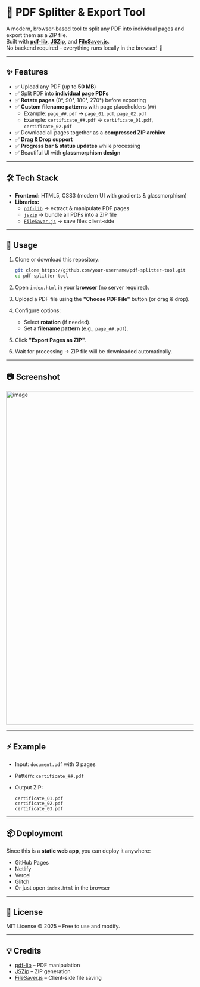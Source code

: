 # 📄 PDF Splitter & Export Tool

A modern, browser-based tool to split any PDF into individual pages and export them as a ZIP file.  
Built with **[pdf-lib](https://pdf-lib.js.org/)**, **[JSZip](https://stuk.github.io/jszip/)**, and **[FileSaver.js](https://github.com/eligrey/FileSaver.js/)**.  
No backend required – everything runs locally in the browser! 🚀

---

## ✨ Features
- ✅ Upload any PDF (up to **50 MB**)  
- ✅ Split PDF into **individual page PDFs**  
- ✅ **Rotate pages** (0°, 90°, 180°, 270°) before exporting  
- ✅ **Custom filename patterns** with page placeholders (`##`)  
  - Example: `page_##.pdf` → `page_01.pdf`, `page_02.pdf`  
  - Example: `certificate_##.pdf` → `certificate_01.pdf`, `certificate_02.pdf`  
- ✅ Download all pages together as a **compressed ZIP archive**  
- ✅ **Drag & Drop support**  
- ✅ **Progress bar & status updates** while processing  
- ✅ Beautiful UI with **glassmorphism design**  

---

## 🛠️ Tech Stack
- **Frontend:** HTML5, CSS3 (modern UI with gradients & glassmorphism)  
- **Libraries:**  
  - [`pdf-lib`](https://pdf-lib.js.org/) → extract & manipulate PDF pages  
  - [`jszip`](https://stuk.github.io/jszip/) → bundle all PDFs into a ZIP file  
  - [`FileSaver.js`](https://github.com/eligrey/FileSaver.js/) → save files client-side  

---

## 🚀 Usage
1. Clone or download this repository:
   ```bash
   git clone https://github.com/your-username/pdf-splitter-tool.git
   cd pdf-splitter-tool
   ````

2. Open `index.html` in your **browser** (no server required).
3. Upload a PDF file using the **"Choose PDF File"** button (or drag & drop).
4. Configure options:

   * Select **rotation** (if needed).
   * Set a **filename pattern** (e.g., `page_##.pdf`).
5. Click **"Export Pages as ZIP"**.
6. Wait for processing → ZIP file will be downloaded automatically.

---

## 📷 Screenshot

<img width="943" height="895" alt="image" src="https://github.com/user-attachments/assets/0df8c9fd-f553-4413-8bbc-de0a5ff84f37" />


---

## ⚡ Example

* Input: `document.pdf` with 3 pages
* Pattern: `certificate_##.pdf`
* Output ZIP:

  ```
  certificate_01.pdf
  certificate_02.pdf
  certificate_03.pdf
  ```

---

## 📦 Deployment

Since this is a **static web app**, you can deploy it anywhere:

* GitHub Pages
* Netlify
* Vercel
* Glitch
* Or just open `index.html` in the browser

---

## 📝 License

MIT License © 2025 – Free to use and modify.

---

## 💡 Credits

* [pdf-lib](https://pdf-lib.js.org/) – PDF manipulation
* [JSZip](https://stuk.github.io/jszip/) – ZIP generation
* [FileSaver.js](https://github.com/eligrey/FileSaver.js/) – Client-side file saving

